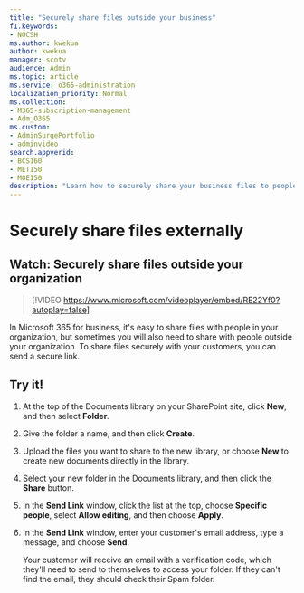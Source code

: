 ```yaml
---
title: "Securely share files outside your business"
f1.keywords:
- NOCSH
ms.author: kwekua
author: kwekua
manager: scotv
audience: Admin
ms.topic: article
ms.service: o365-administration
localization_priority: Normal
ms.collection: 
- M365-subscription-management 
- Adm_O365
ms.custom: 
- AdminSurgePortfolio
- adminvideo
search.appverid:
- BCS160
- MET150
- MOE150
description: "Learn how to securely share your business files to people outside of your organization with a secure link."
---
```


# Securely share files externally

## Watch: Securely share files outside your organization

> [!VIDEO https://www.microsoft.com/videoplayer/embed/RE22Yf0?autoplay=false]

In Microsoft 365 for business, it's easy to share files with people in your organization, but sometimes you will also need to share with people outside your organization. To share files securely with your customers, you can send a secure link.

## Try it!

1. At the top of the Documents library on your SharePoint site, click **New**, and then select **Folder**.
1. Give the folder a name, and then click **Create**.
1. Upload the files you want to share to the new library, or choose **New** to create new documents directly in the library.
1. Select your new folder in the Documents library, and then click the **Share** button.
1. In the **Send Link** window, click the list at the top, choose **Specific people**, select **Allow editing**, and then choose **Apply**.
1. In the **Send Link** window, enter your customer's email address, type a message, and choose **Send**.

    Your customer will receive an email with a verification code, which they'll need to send to themselves to access your folder. If they can't find the email, they should check their Spam folder.
